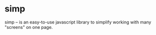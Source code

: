 # simp
simp – is an easy-to-use javascript library to simplify working with many "screens" on one page.
